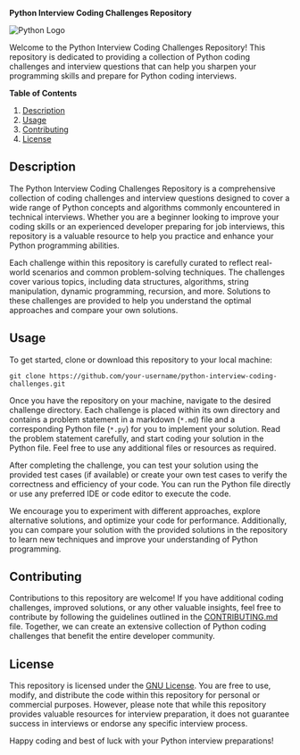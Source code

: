 **Python Interview Coding Challenges Repository**


![Python Logo](https://www.python.org/static/community_logos/python-logo-master-v3-TM.png)

Welcome to the Python Interview Coding Challenges Repository! This repository is dedicated to providing a collection of Python coding challenges and interview questions that can help you sharpen your programming skills and prepare for Python coding interviews.

**Table of Contents**
1. [Description](#description)
2. [Usage](#usage)
3. [Contributing](#contributing)
4. [License](#license)

<a name="description"></a>
## Description

The Python Interview Coding Challenges Repository is a comprehensive collection of coding challenges and interview questions designed to cover a wide range of Python concepts and algorithms commonly encountered in technical interviews. Whether you are a beginner looking to improve your coding skills or an experienced developer preparing for job interviews, this repository is a valuable resource to help you practice and enhance your Python programming abilities.

Each challenge within this repository is carefully curated to reflect real-world scenarios and common problem-solving techniques. The challenges cover various topics, including data structures, algorithms, string manipulation, dynamic programming, recursion, and more. Solutions to these challenges are provided to help you understand the optimal approaches and compare your own solutions.

<a name="usage"></a>
## Usage

To get started, clone or download this repository to your local machine:

```
git clone https://github.com/your-username/python-interview-coding-challenges.git
```

Once you have the repository on your machine, navigate to the desired challenge directory. Each challenge is placed within its own directory and contains a problem statement in a markdown (`*.md`) file and a corresponding Python file (`*.py`) for you to implement your solution. Read the problem statement carefully, and start coding your solution in the Python file. Feel free to use any additional files or resources as required.

After completing the challenge, you can test your solution using the provided test cases (if available) or create your own test cases to verify the correctness and efficiency of your code. You can run the Python file directly or use any preferred IDE or code editor to execute the code.

We encourage you to experiment with different approaches, explore alternative solutions, and optimize your code for performance. Additionally, you can compare your solution with the provided solutions in the repository to learn new techniques and improve your understanding of Python programming.

<a name="contributing"></a>
## Contributing

Contributions to this repository are welcome! If you have additional coding challenges, improved solutions, or any other valuable insights, feel free to contribute by following the guidelines outlined in the [CONTRIBUTING.md](CONTRIBUTING.md) file. Together, we can create an extensive collection of Python coding challenges that benefit the entire developer community.

<a name="license"></a>
## License

This repository is licensed under the [GNU License](LICENSE). You are free to use, modify, and distribute the code within this repository for personal or commercial purposes. However, please note that while this repository provides valuable resources for interview preparation, it does not guarantee success in interviews or endorse any specific interview process.

Happy coding and best of luck with your Python interview preparations!

